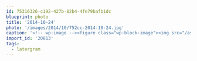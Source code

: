 ```yaml
---
id: 75316326-c192-427b-82b4-4fe79bafb1dc
blueprint: photo
title: '2014-10-24'
photo: '/images/2014/10/752cc-2014-10-24.jpg'
caption: '<!-- wp:image --><figure class="wp-block-image"><img src="/assets/images/2014/10/752cc-2014-10-24.jpg" /></figure><!-- /wp:image --><!-- wp:paragraph --><p>Enjoyed a crazy delicious blood orange she yesterday #latergram</p><!-- /wp:paragraph -->'
import_id: '20813'
tags:
  - latergram
---
```

